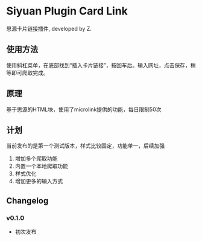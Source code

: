 # Siyuan Plugin Card Link

思源卡片链接插件, developed by Z.

## 使用方法

使用斜杠菜单，在底部找到“插入卡片链接”，按回车后。输入网址，点击保存，稍等即可爬取完成。

## 原理

基于思源的HTML块，使用了microlink提供的功能，每日限制50次

## 计划

当前发布的是第一个测试版本，样式比较固定，功能单一，后续加强

1. 增加多个爬取功能
2. 内置一个本地爬取功能
3. 样式优化
4. 增加更多的输入方式

## Changelog

### v0.1.0

+ 初次发布